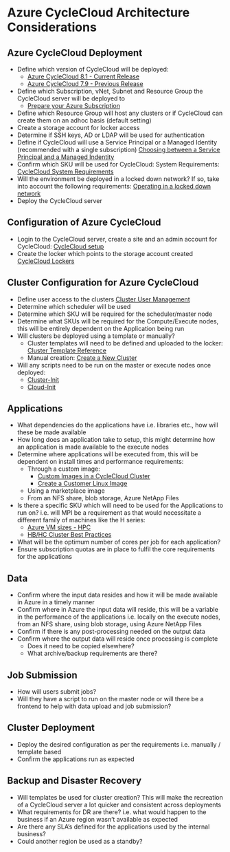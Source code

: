 # Azure CycleCloud Architecture Considerations

## Azure CycleCloud Deployment

-   Define which version of CycleCloud will be deployed:
    -   [Azure CycleCloud 8.1 - Current Release](https://docs.microsoft.com/en-us/azure/cyclecloud/release-notes?view=cyclecloud-8)
    -   [Azure CycleCloud 7.9 - Previous Release](https://docs.microsoft.com/en-us/azure/cyclecloud/release-notes-previous?view=cyclecloud-8)
-   Define which Subscription, vNet, Subnet and Resource Group the CycleCloud server will be deployed to
    -   [Prepare your Azure Subscription](https://docs.microsoft.com/en-in/azure/cyclecloud/how-to/configuration?view=cyclecloud-8)
-	Define which Resource Group will host any clusters or if CycleCloud can create them on an adhoc basis (default setting) 
-	Create a storage account for locker access
-	Determine if SSH keys, AD or LDAP will be used for authentication
-	Define if CycleCloud will use a Service Principal or a Managed Identity (recommended with a single subscription) [Choosing between a Service Principal and a Managed Indentity](https://docs.microsoft.com/en-us/azure/cyclecloud/how-to/service-principals?view=cyclecloud-7#choosing-between-a-service-principal-and-a-managed-identity)
-	Confirm which SKU will be used for CycleCloud: System Requirements: [CycleCloud System Requirements](https://docs.microsoft.com/en-us/azure/cyclecloud/how-to/install-manual?view=cyclecloud-8#system-requirements)
-   Will the environment be deployed in a locked down network? If so, take into account the following requirements: [Operating in a locked down network](https://docs.microsoft.com/en-us/azure/cyclecloud/how-to/running-in-locked-down-network?view=cyclecloud-8)
-	Deploy the CycleCloud server

## Configuration of Azure CycleCloud
-	Login to the CycleCloud server, create a site and an admin account for CycleCloud: [CycleCloud setup](https://docs.microsoft.com/en-us/azure/cyclecloud/qs-install-marketplace?view=cyclecloud-8#log-into-the-cyclecloud-application-server)
-	Create the locker which points to the storage account created [CycleCloud Lockers](https://docs.microsoft.com/en-us/azure/cyclecloud/how-to/storage-blobs?view=cyclecloud-8#lockers)

## Cluster Configuration for Azure CycleCloud
-   Define user access to the clusters [Cluster User Management](https://docs.microsoft.com/en-in/azure/cyclecloud/how-to/user-access?view=cyclecloud-8)	
-   Determine which scheduler will be used
-   Determine which SKU will be required for the scheduler/master node
-	Determine what SKUs will be required for the Compute/Execute nodes, this will be entirely dependent on the Application being run 
-	Will clusters be deployed using a template or manually? 
    -   Cluster templates will need to be defined and uploaded to the locker: [Cluster Template Reference](https://docs.microsoft.com/en-us/azure/cyclecloud/cluster-references/cluster-template-reference?view=cyclecloud-8)
    -   Manual creation: [Create a New Cluster](https://docs.microsoft.com/en-us/azure/cyclecloud/how-to/create-cluster?view=cyclecloud-8)
-	Will any scripts need to be run on the master or execute nodes once deployed: 
    -   [Cluster-Init](https://docs.microsoft.com/en-us/azure/cyclecloud/cluster-references/cluster-init-reference?view=cyclecloud-7)
    -   [Cloud-Init](https://docs.microsoft.com/en-us/azure/cyclecloud/how-to/cloud-init?view=cyclecloud-8)

## Applications
-	What dependencies do the applications have i.e. libraries etc., how will these be made available
-	How long does an application take to setup, this might determine how an application is made available to the execute nodes
-	Determine where applications will be executed from, this will be dependent on install times and performance requirements:
    -   Through a custom image: 
        -   [Custom Images in a CycleCloud Cluster](https://docs.microsoft.com/en-us/azure/cyclecloud/how-to/create-custom-image?view=cyclecloud-8)
        -   [Create a Customer Linux Image](https://docs.microsoft.com/en-us/azure/virtual-machines/linux/tutorial-custom-images)
    -   Using a marketplace image
    -   From an NFS share, blob storage, Azure NetApp Files
-   Is there a specific SKU which will need to be used for the Applications to run on? i.e. will MPI be a requirement as that would necessitate a different family of machines like the H series:
    -   [Azure VM sizes - HPC](https://docs.microsoft.com/en-us/azure/virtual-machines/sizes-hpc)
    -   [HB/HC Cluster Best Practices](https://docs.microsoft.com/en-us/azure/cyclecloud/how-to/hb-hc-best-practices?view=cyclecloud-8)
-   What will be the optimum number of cores per job for each application?
-   Ensure subscription quotas are in place to fulfil the core requirements for the applications

## Data
-	Confirm where the input data resides and how it will be made available in Azure in a timely manner
-	Confirm where in Azure the input data will reside, this will be a variable in the performance of the applications i.e. locally on the execute nodes, from an NFS share, using blob storage, using Azure NetApp Files
-	Confirm if there is any post-processing needed on the output data
-	Confirm where the output data will reside once processing is complete
    - Does it need to be copied elsewhere?
    - What archive/backup requirements are there? 

## Job Submission
-	How will users submit jobs?
-	Will they have a script to run on the master node or will there be a frontend to help with data upload and job submission?

## Cluster Deployment
-	Deploy the desired configuration as per the requirements i.e. manually / template based
-	Confirm the applications run as expected

## Backup and Disaster Recovery
-	Will templates be used for cluster creation? This will make the recreation of a CycleCloud server a lot quicker and consistent across deployments
-	What requirements for DR are there? i.e. what would happen to the business if an Azure region wasn’t available as expected
-	Are there any SLA’s defined for the applications used by the internal business?
-	Could another region be used as a standby? 

